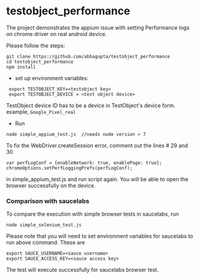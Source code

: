 # testobject_performance

The project demonstrates the appium issue with setting Performance logs on chrome driver on real android device.

Please follow the steps:

```
git clone https://github.com/abhagupta/testobject_performance
cd testobject_performance
npm install
```

- set up environment variables:
 ```
  export TESTOBJECT_KEY=<testobject key>
  export TESTOBJECT_DEVICE = <test object device>

  ```

TestObject device ID has to be a device in TestObject's device form. example, `Google_Pixel_real`
- Run
```
node simple_appium_test.js  //needs node version > 7
```

To fix the WebDriver.createSession error, comment out the lines # 29 and 30
 ```
 var perfLogConf = {enableNetwork: true, enablePage: true};
 chromeOptions.setPerfLoggingPrefs(perfLogConf);
 ```

 in simple_appium_test.js and run script again. You will be able to open the browser successfully on the device.


### Comparison with saucelabs
To compare the execution with simple browser tests in saucelabs, run
```
node simple_selenium_test.js
```

Please note that you will need to set environment variables for saucelabs to run above command. These are
```
export SAUCE_USERNAME=<sauce username>
export SAUCE_ACCESS_KEY=<sauce access key>
```


The test will execute successfully for saucelabs browser test.
